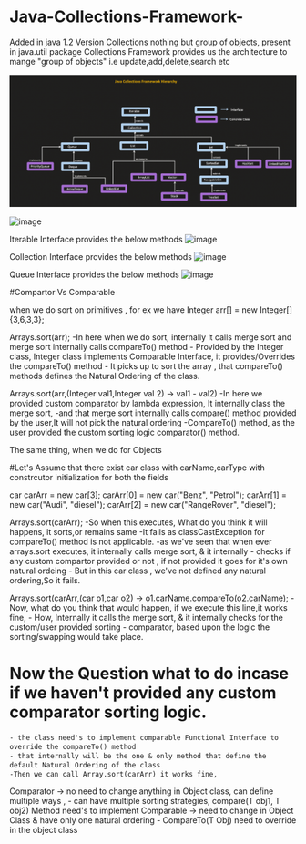 # Java-Collections-Framework-
Added in java 1.2 Version
Collections nothing but group of objects, present in java.util package
Collections Framework provides us the architecture to mange "group of objects" i.e update,add,delete,search etc

![img.png](img.png)

![image](https://github.com/user-attachments/assets/1c4a668e-1384-4f70-8f06-0cd695b94005)


Iterable Interface provides the below methods
![image](https://github.com/user-attachments/assets/8a45d7d0-c10f-43f1-8428-b727abccc6cc)


Collection Interface provides the below methods
![image](https://github.com/user-attachments/assets/7f34ab6a-07d4-46f0-8f3e-a1c22bda8383)

Queue Interface provides the below methods
![image](https://github.com/user-attachments/assets/742c80a4-6fb9-4a5d-b78a-958192a19dd6)


#Compartor Vs Comparable 

when we do sort on primitives , for ex 
we have Integer arr[] = new Integer[]{3,6,3,3};

Arrays.sort(arr);
    -In here when we do sort, internally it calls merge sort and merge sort internally calls compareTo() method
    - Provided by the Integer class, Integer class implements Comparable Interface, it provides/Overrides the compareTo() method
    - It picks up to sort the array , that compareTo() methods defines the Natural Ordering of the class.

Arrays.sort(arr,(Integer val1,Integer val 2) -> val1 - val2)
    -In here we provided custom comparator by lambda expression, It internally class the merge sort,
    -and that merge sort internally calls compare() method provided by the user,It will not pick the natural ordering
    -CompareTo() method, as the user provided the custom sorting logic comparator() method.

The same thing, when we do for Objects 

#Let's Assume that there exist car class with carName,carType with constrcutor initialization for both the fields
 
car carArr = new car[3];
carArr[0] = new car("Benz", "Petrol");
carArr[1] = new car("Audi", "diesel");
carArr[2] = new car("RangeRover", "diesel");

Arrays.sort(carArr);
    -So when this executes, What do you think it will happens, it sorts,or remains same 
    -It fails as classCastException for compareTo() method is not applicable.
    -as we've seen that when ever arrays.sort executes, it internally calls merge sort, & it internally 
    - checks if any custom compartor provided or not , if not provided it goes for it's own natural ordeing
    - But in this car class , we've not defined any natural ordering,So it fails.

Arrays.sort(carArr,(car o1,car o2) -> o1.carName.compareTo(o2.carName);
    -Now, what do you think that would happen, if we execute this line,it works fine,
    - How, Internally it calls the merge sort, & it internally checks for the custom/user provided sorting 
    - comparator, based upon the logic the sorting/swapping would take place.

# Now the Question what to do incase if we haven't provided any custom comparator sorting logic.
    - the class need's to implement comparable Functional Interface to override the compareTo() method
    - that internally will be the one & only method that define the default Natural Ordering of the class
    -Then we can call Array.sort(carArr) it works fine,

Comparator -> no need to change anything in Object class, can define multiple ways , 
            - can have multiple sorting strategies, compare(T obj1, T obj2) Method need's to implement
Comparable -> need to change in Object Class &  have only one natural ordering 
            - CompareTo(T Obj) need to override in the object class